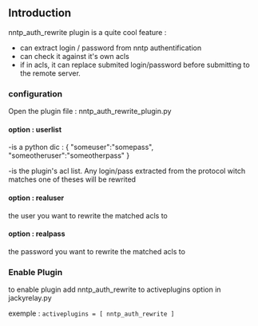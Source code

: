 ## Introduction ##

nntp\_auth\_rewrite plugin is a quite cool feature :
  * can extract login / password from nntp authentification
  * can check it against it's own acls
  * if in acls, it can replace submited login/password before submitting to the remote server.


### configuration ###

Open the plugin file : nntp\_auth\_rewrite\_plugin.py


#### option : userlist ####
-is a python dic : { "someuser":"somepass", "someotheruser":"someotherpass" }

-is the plugin's acl list. Any login/pass extracted from the protocol witch matches one of theses will be rewrited

#### option : realuser ####
the user you want to rewrite the matched acls to

#### option : realpass ####
the password you want to rewrite the matched acls to



### Enable Plugin ###

to enable plugin add nntp\_auth\_rewrite to activeplugins option in jackyrelay.py

exemple : ` activeplugins = [ nntp_auth_rewrite ] `


